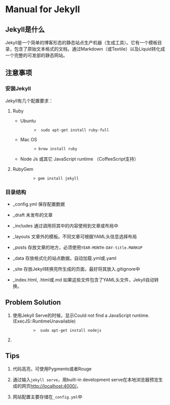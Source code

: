 # Manual for Jekyll

## Jekyll是什么

Jekyll是一个简单的博客形态的静态站点生产机器（生成工具）。它有一个模板目录，包含了原始文本格式的文档，通过Markdown（或Textile）以及Liquid转化成一个完整的可发部的静态网站。

## 注意事项

### 安装Jekyll
 
 Jekyll有几个配置要求：
 
1. Ruby
 
    - Ubuntu

                >  sudo apt-get install ruby-full
    
    - Mac OS
    
                > brew install ruby
                
    - Node Js 或其它 JavaScript runtime （CoffeeScript支持）
    
    
2. RubyGem

                > gem install jekyll
                
### 目录结构

- _config.yml 保存配置数据

- _draft 未发布的文章

- _includes 通过调用将其中的内容使用到文章或布局中

- _layouts 文章外的模板。不同文章可根据YAML头信息选择布局

- _posts 存放文章的地方，必须使用`YEAR-MONTH-DAY-title.MARKUP`

- _data 存放格式化的站点数据。自动加载.yml或.yaml

- _site 存放Jekyll转换完所生成的页面，最好将其放入.gitignore中

- _index.html, .html或.md 如果这些文件包含了YAML头文件，Jekyll自动转换。

## Problem Solution
1. 使用Jekyll Serve的时候，显示Could not find a JavaScript runtime.(ExecJS::RuntimeUnavailable)

                >  sudo apt-get install nodejs
		
2.  
    
## Tips

1. 代码高亮，可使用Pygments或者Rouge

2. 通过输入`jekyll serve`，用built-in development serve在本地浏览器预览生成的网页[http://localhost:4000/](http://localhost:4000/)。

3. 网站配置主要存储在`_config.yml`中
